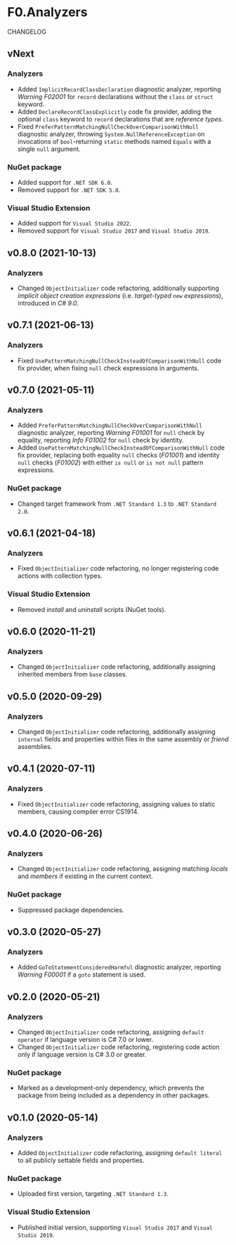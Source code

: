 # F0.Analyzers
CHANGELOG

## vNext
### Analyzers
- Added `ImplicitRecordClassDeclaration` diagnostic analyzer, reporting _Warning F02001_ for `record` declarations without the `class` or `struct` keyword.
- Added `DeclareRecordClassExplicitly` code fix provider, adding the optional `class` keyword to `record` declarations that are _reference types_.
- Fixed `PreferPatternMatchingNullCheckOverComparisonWithNull` diagnostic analyzer, throwing `System.NullReferenceException` on invocations of `bool`-returning `static` methods named `Equals` with a single `null` argument.

### NuGet package
- Added support for `.NET SDK 6.0`.
- Removed support for `.NET SDK 5.0`.

### Visual Studio Extension
- Added support for `Visual Studio 2022`.
- Removed support for `Visual Studio 2017` and `Visual Studio 2019`.

## v0.8.0 (2021-10-13)
### Analyzers
- Changed `ObjectInitializer` code refactoring, additionally supporting _implicit object creation expressions_ (i.e. _target-typed `new` expressions_), introduced in _C# 9.0_.

## v0.7.1 (2021-06-13)
### Analyzers
- Fixed `UsePatternMatchingNullCheckInsteadOfComparisonWithNull` code fix provider, when fixing `null` check expressions in arguments.

## v0.7.0 (2021-05-11)
### Analyzers
- Added `PreferPatternMatchingNullCheckOverComparisonWithNull` diagnostic analyzer, reporting _Warning F01001_ for `null` check by equality, reporting _Info F01002_ for `null` check by identity.
- Added `UsePatternMatchingNullCheckInsteadOfComparisonWithNull` code fix provider, replacing both equality `null` checks (_F01001_) and identity `null` checks (_F01002_) with either `is null` or `is not null` pattern expressions.

### NuGet package
- Changed target framework from `.NET Standard 1.3` to `.NET Standard 2.0`.

## v0.6.1 (2021-04-18)
### Analyzers
- Fixed `ObjectInitializer` code refactoring, no longer registering code actions with collection types.

### Visual Studio Extension
- Removed _install_ and _uninstall_ scripts (NuGet tools).

## v0.6.0 (2020-11-21)
### Analyzers
- Changed `ObjectInitializer` code refactoring, additionally assigning inherited members from `base` classes.

## v0.5.0 (2020-09-29)
### Analyzers
- Changed `ObjectInitializer` code refactoring, additionally assigning `internal` fields and properties within files in the same assembly or _friend_ assemblies.

## v0.4.1 (2020-07-11)
### Analyzers
- Fixed `ObjectInitializer` code refactoring, assigning values to static members, causing compiler error CS1914.

## v0.4.0 (2020-06-26)
### Analyzers
- Changed `ObjectInitializer` code refactoring, assigning matching _locals_ and _members_ if existing in the current context.

### NuGet package
- Suppressed package dependencies.

## v0.3.0 (2020-05-27)
### Analyzers
- Added `GoToStatementConsideredHarmful` diagnostic analyzer, reporting _Warning F00001_ if a `goto` statement is used.

## v0.2.0 (2020-05-21)
### Analyzers
- Changed `ObjectInitializer` code refactoring, assigning `default operator` if language version is C# 7.0 or lower.
- Changed `ObjectInitializer` code refactoring, registering code action only if language version is C# 3.0 or greater.

### NuGet package
- Marked as a development-only dependency, which prevents the package from being included as a dependency in other packages.

## v0.1.0 (2020-05-14)
### Analyzers
- Added `ObjectInitializer` code refactoring, assigning `default literal` to all publicly settable fields and properties.

### NuGet package
- Uploaded first version, targeting `.NET Standard 1.3`.

### Visual Studio Extension
- Published initial version, supporting `Visual Studio 2017` and `Visual Studio 2019`.
